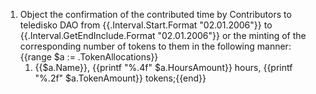 1. Object the confirmation of the contributed time by Contributors to teledisko DAO from {{.Interval.Start.Format "02.01.2006"}} to {{.Interval.GetEndInclude.Format "02.01.2006"}} or the minting of the corresponding number of tokens to them in the following manner:{{range $a := .TokenAllocations}}
    1. {{$a.Name}}, {{printf "%.4f" $a.HoursAmount}} hours, {{printf "%.2f" $a.TokenAmount}} tokens;{{end}}